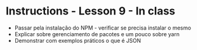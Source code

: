 # Instructions - Lesson 9 - In class

- Passar pela instalação do NPM - verificar se precisa instalar o mesmo
- Explicar sobre gerenciamento de pacotes e um pouco sobre yarn
- Demonstrar com exemplos práticos o que é JSON
